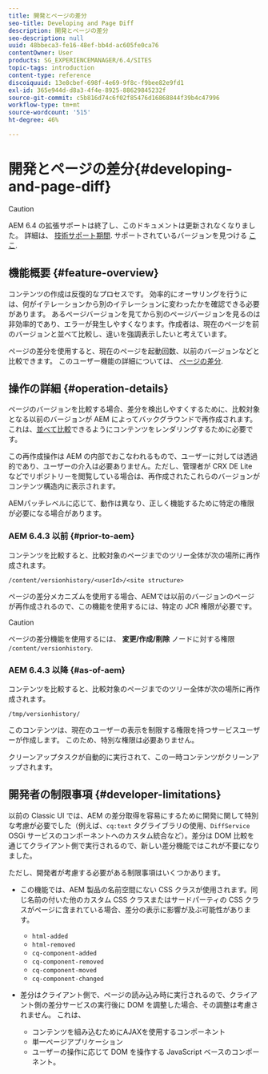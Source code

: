 ```yaml
---
title: 開発とページの差分
seo-title: Developing and Page Diff
description: 開発とページの差分
seo-description: null
uuid: 48bbeca3-fe16-48ef-bb4d-ac605fe0ca76
contentOwner: User
products: SG_EXPERIENCEMANAGER/6.4/SITES
topic-tags: introduction
content-type: reference
discoiquuid: 13e8cbef-698f-4e69-9f8c-f9bee82e9fd1
exl-id: 365e944d-d8a3-4f4e-8925-88629845232f
source-git-commit: c5b816d74c6f02f85476d16868844f39b4c47996
workflow-type: tm+mt
source-wordcount: '515'
ht-degree: 46%

---
```


# 開発とページの差分{#developing-and-page-diff}

>[!CAUTION]
>
>AEM 6.4 の拡張サポートは終了し、このドキュメントは更新されなくなりました。 詳細は、 [技術サポート期間](https://helpx.adobe.com/jp/support/programs/eol-matrix.html). サポートされているバージョンを見つける [ここ](https://experienceleague.adobe.com/docs/?lang=ja).

## 機能概要 {#feature-overview}

コンテンツの作成は反復的なプロセスです。 効率的にオーサリングを行うには、何がイテレーションから別のイテレーションに変わったかを確認できる必要があります。 あるページバージョンを見てから別のページバージョンを見るのは非効率的であり、エラーが発生しやすくなります。作成者は、現在のページを前のバージョンと並べて比較し、違いを強調表示したいと考えています。

ページの差分を使用すると、現在のページを起動回数、以前のバージョンなどと比較できます。 このユーザー機能の詳細については、 [ページの差分](/help/sites-authoring/page-diff.md).

## 操作の詳細 {#operation-details}

ページのバージョンを比較する場合、差分を検出しやすくするために、比較対象となる以前のバージョンが AEM によってバックグラウンドで再作成されます。これは、[並べて比較](/help/sites-authoring/page-diff.md#presentation-of-differences)できるようにコンテンツをレンダリングするために必要です。

この再作成操作は AEM の内部でおこなわれるもので、ユーザーに対しては透過的であり、ユーザーの介入は必要ありません。ただし、管理者が CRX DE Lite などでリポジトリーを閲覧している場合は、再作成されたこれらのバージョンがコンテンツ構造内に表示されます。

AEMパッチレベルに応じて、動作は異なり、正しく機能するために特定の権限が必要になる場合があります。

### AEM 6.4.3 以前 {#prior-to-aem}

コンテンツを比較すると、比較対象のページまでのツリー全体が次の場所に再作成されます。

`/content/versionhistory/<userId>/<site structure>`

ページの差分メカニズムを使用する場合、AEMでは以前のバージョンのページが再作成されるので、この機能を使用するには、特定の JCR 権限が必要です。

>[!CAUTION]
>
>ページの差分機能を使用するには、 **変更/作成/削除** ノードに対する権限 `/content/versionhistory`.

### AEM 6.4.3 以降 {#as-of-aem}

コンテンツを比較すると、比較対象のページまでのツリー全体が次の場所に再作成されます。

`/tmp/versionhistory/`

このコンテンツは、現在のユーザーの表示を制限する権限を持つサービスユーザーが作成します。 このため、特別な権限は必要ありません。

クリーンアップタスクが自動的に実行されて、この一時コンテンツがクリーンアップされます。

## 開発者の制限事項 {#developer-limitations}

以前の Classic UI では、AEM の差分取得を容易にするために開発に関して特別な考慮が必要でした（例えば、`cq:text` タグライブラリの使用、`DiffService` OSGi サービスのコンポーネントへのカスタム統合など）。差分は DOM 比較を通じてクライアント側で実行されるので、新しい差分機能ではこれが不要になりました。

ただし、開発者が考慮する必要がある制限事項はいくつかあります。

* この機能では、AEM 製品の名前空間にない CSS クラスが使用されます。同じ名前の付いた他のカスタム CSS クラスまたはサードパーティの CSS クラスがページに含まれている場合、差分の表示に影響が及ぶ可能性があります。

   * `html-added`
   * `html-removed`
   * `cq-component-added`
   * `cq-component-removed`
   * `cq-component-moved`
   * `cq-component-changed`

* 差分はクライアント側で、ページの読み込み時に実行されるので、クライアント側の差分サービスの実行後に DOM を調整した場合、その調整は考慮されません。 これは、

   * コンテンツを組み込むためにAJAXを使用するコンポーネント
   * 単一ページアプリケーション
   * ユーザーの操作に応じて DOM を操作する JavaScript ベースのコンポーネント。

